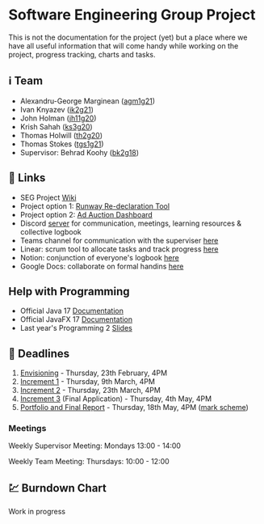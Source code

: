 # Software Engineering Group Project

This is not the documentation for the project (yet) but a place where we have all useful information that will come handy while working on the project, progress tracking, charts and tasks.

## :information_source: Team

- Alexandru-George Marginean ([agm1g21](https://secure.ecs.soton.ac.uk/people/agm1g21))
- Ivan Knyazev ([ik2g21](https://secure.ecs.soton.ac.uk/people/ik2g21))
- John Holman ([jh11g20](https://secure.ecs.soton.ac.uk/people/jh11g20))
- Krish Sahah ([ks3g20](https://secure.ecs.soton.ac.uk/people/ks3g20))
- Thomas Holwill ([th2g20](https://secure.ecs.soton.ac.uk/people/th2g20))
- Thomas Stokes ([tgs1g21](https://secure.ecs.soton.ac.uk/people/tgs1g21))
- Supervisor: Behrad Koohy ([bk2g18](https://secure.ecs.soton.ac.uk/people/bk2g18))

## :paperclip: Links

- SEG Project [Wiki](https://secure.ecs.soton.ac.uk/noteswiki/w/COMP2211_Notes)
- Project option 1: [Runway Re-declaration Tool](https://secure.ecs.soton.ac.uk/noteswiki/w/Runway_Re-declaration_Tool_2018)
- Project option 2: [Ad Auction Dashboard](https://secure.ecs.soton.ac.uk/noteswiki/w/Ad_Auction_Dashboard_2018)
- Discord [server](https://discord.gg/Y8J24SaA) for communication, meetings, learning resources & collective logbook
- Teams channel for communication with the superviser [here](https://teams.microsoft.com/l/channel/19%3amIUAXT7Yn0A5GJ5oqrwepftV0DcSjb2CDPCGAMAzKQk1%40thread.tacv2/General?groupId=b83380d2-acf0-4aac-b198-a388eec95853&tenantId=4a5378f9-29f4-4d3e-be89-669d03ada9d8)
- Linear: scrum tool to allocate tasks and track progress [here](https://linear.app/seg-group2/)
- Notion: conjunction of everyone's logbook [here](https://www.notion.so/5494dfe4fcb744d19aa2a44b6dbecc60?v=4f4d059f67fc47fd9d15104386ff1273&pvs=4)
- Google Docs: collaborate on formal handins [here](https://docs.google.com/document/d/1uAqJbapgVpiovLDz9CpUQHM0sqGyAmSrl0KdhfhJMBc/edit#)

## Help with Programming

- Official Java 17 [Documentation](https://docs.oracle.com/en/java/javase/17/docs/api/index.html)
- Official JavaFX 17 [Documentation](https://openjfx.io/javadoc/17/)
- Last year's Programming 2 [Slides](https://secure.ecs.soton.ac.uk/module/2122/COMP1206/29521/)

## :date: Deadlines

1. [Envisioning](http://edshare.soton.ac.uk/21184/) - Thursday, 23th February, 4PM
2. [Increment 1](http://edshare.soton.ac.uk/21185/) - Thursday, 9th March, 4PM
3. [Increment 2](http://edshare.soton.ac.uk/21186/) - Thursday, 23th March, 4PM
4. [Increment 3](http://edshare.soton.ac.uk/21187/) (Final Application) - Thursday, 4th May, 4PM
5. [Portfolio and Final Report](http://edshare.soton.ac.uk/21188/) - Thursday, 18th May, 4PM ([mark scheme](http://edshare.soton.ac.uk/20939/))

### Meetings

Weekly Supervisor Meeting: Mondays 13:00 - 14:00

Weekly Team Meeting: Thursdays: 10:00 - 12:00

## :chart: Burndown Chart

Work in progress

